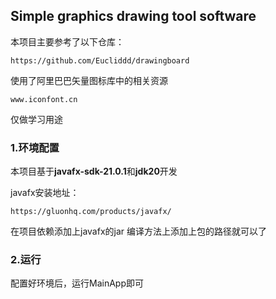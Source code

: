 ## Simple graphics drawing tool software

本项目主要参考了以下仓库：

```
https://github.com/Eucliddd/drawingboard
```

使用了阿里巴巴矢量图标库中的相关资源

```
www.iconfont.cn
```

仅做学习用途

### 1.环境配置

本项目基于**javafx-sdk-21.0.1**和**jdk20**开发

javafx安装地址：

```
https://gluonhq.com/products/javafx/
```

在项目依赖添加上javafx的jar 编译方法上添加上包的路径就可以了

### 2.运行

配置好环境后，运行MainApp即可
